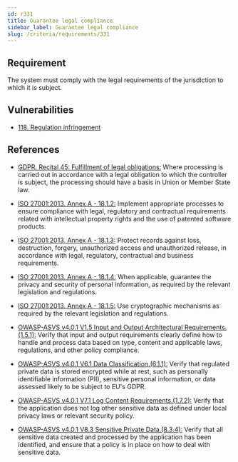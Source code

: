```yaml
---
id: r331
title: Guarantee legal compliance
sidebar_label: Guarantee legal compliance
slug: /criteria/requirements/331
---
```


## Requirement

The system must comply
with the legal requirements
of the jurisdiction
to which it is subject.

## Vulnerabilities

- [118. Regulation infringement](/criteria/vulnerabilities/118)

## References

- [GDPR. Recital 45: Fulfillment of legal obligations:](https://gdpr-info.eu/recitals/no-45/)
Where processing is carried out
in accordance with a legal obligation
to which the controller is subject,
the processing should have a basis
in Union or Member State law.

- [ISO 27001:2013. Annex A - 18.1.2:](https://www.iso.org/obp/ui/#iso:std:54534:en)
Implement appropriate processes
to ensure compliance with legal,
regulatory and contractual requirements
related with intellectual property rights
and the use of patented software products.

- [ISO 27001:2013. Annex A - 18.1.3:](https://www.iso.org/obp/ui/#iso:std:54534:en)
Protect records against loss,
destruction, forgery,
unauthorized access
and unauthorized release,
in accordance with legal,
regulatory, contractual
and business requirements.

- [ISO 27001:2013. Annex A - 18.1.4:](https://www.iso.org/obp/ui/#iso:std:54534:en)
When applicable,
guarantee the privacy and security
of personal information,
as required by the relevant legislation
and regulations.

- [ISO 27001:2013. Annex A - 18.1.5:](https://www.iso.org/obp/ui/#iso:std:54534:en)
Use cryptographic mechanisms
as required by the relevant legislation
and regulations.

- [OWASP-ASVS v4.0.1 V1.5 Input and Output Architectural Requirements.(1.5.1):](https://owasp.org/www-pdf-archive/OWASP_Application_Security_Verification_Standard_4.0-en.pdf)
Verify that input and output requirements
clearly define how to handle
and process data based on type,
content and applicable laws,
regulations, and other policy compliance.

- [OWASP-ASVS v4.0.1 V6.1 Data Classification.(6.1.1):](https://owasp.org/www-pdf-archive/OWASP_Application_Security_Verification_Standard_4.0-en.pdf)
Verify that regulated private data
is stored encrypted while at rest,
such as personally identifiable information (PII),
sensitive personal information,
or data assessed likely to be subject
to EU's GDPR.

- [OWASP-ASVS v4.0.1 V7.1 Log Content Requirements.(1.7.2):](https://owasp.org/www-pdf-archive/OWASP_Application_Security_Verification_Standard_4.0-en.pdf)
Verify that the application
does not log other sensitive data
as defined under local privacy laws
or relevant security policy.

- [OWASP-ASVS v4.0.1 V8.3 Sensitive Private Data.(8.3.4):](https://owasp.org/www-pdf-archive/OWASP_Application_Security_Verification_Standard_4.0-en.pdf)
Verify that all sensitive data created
and processed by the application
has been identified,
and ensure that a policy is in place
on how to deal with sensitive data.

